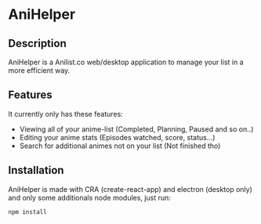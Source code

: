 # AniHelper

## Description

AniHelper is a Anilist.co web/desktop application to manage your list in a more efficient way.


## Features

It currently only has these features:
- Viewing all of your anime-list (Completed, Planning, Paused and so on..)
- Editing your anime stats (Episodes watched, score, status...)
- Search for additional animes not on your list (Not finished tho)

## Installation

AniHelper is made with CRA (create-react-app) and electron (desktop only) and only some additionals node modules, just run:

```
npm install
```
